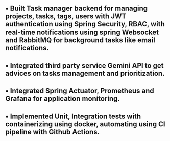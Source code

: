 **• Built Task manager backend for managing projects, tasks, tags, users with JWT authentication using Spring Security, RBAC, with 
real-time notifications using spring Websocket and RabbitMQ for background tasks like email notifications.** 
---
**• Integrated third party service Gemini API to get advices on tasks management and prioritization.**
---
**• Integrated Spring Actuator, Prometheus and Grafana for application monitoring.** 
---
**• Implemented Unit, Integration tests with containerizing using docker, automating using CI pipeline with Github Actions.**
---
